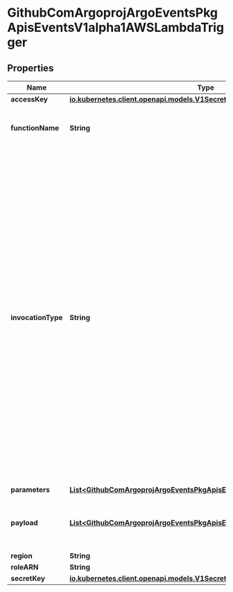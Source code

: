 

# GithubComArgoprojArgoEventsPkgApisEventsV1alpha1AWSLambdaTrigger


## Properties

Name | Type | Description | Notes
------------ | ------------- | ------------- | -------------
**accessKey** | [**io.kubernetes.client.openapi.models.V1SecretKeySelector**](io.kubernetes.client.openapi.models.V1SecretKeySelector.md) |  |  [optional]
**functionName** | **String** | FunctionName refers to the name of the function to invoke. |  [optional]
**invocationType** | **String** | Choose from the following options.     * RequestResponse (default) - Invoke the function synchronously. Keep    the connection open until the function returns a response or times out.    The API response includes the function response and additional data.     * Event - Invoke the function asynchronously. Send events that fail multiple    times to the function&#39;s dead-letter queue (if it&#39;s configured). The API    response only includes a status code.     * DryRun - Validate parameter values and verify that the user or role    has permission to invoke the function. +optional |  [optional]
**parameters** | [**List&lt;GithubComArgoprojArgoEventsPkgApisEventsV1alpha1TriggerParameter&gt;**](GithubComArgoprojArgoEventsPkgApisEventsV1alpha1TriggerParameter.md) |  |  [optional]
**payload** | [**List&lt;GithubComArgoprojArgoEventsPkgApisEventsV1alpha1TriggerParameter&gt;**](GithubComArgoprojArgoEventsPkgApisEventsV1alpha1TriggerParameter.md) | Payload is the list of key-value extracted from an event payload to construct the request payload. |  [optional]
**region** | **String** |  |  [optional]
**roleARN** | **String** |  |  [optional]
**secretKey** | [**io.kubernetes.client.openapi.models.V1SecretKeySelector**](io.kubernetes.client.openapi.models.V1SecretKeySelector.md) |  |  [optional]



